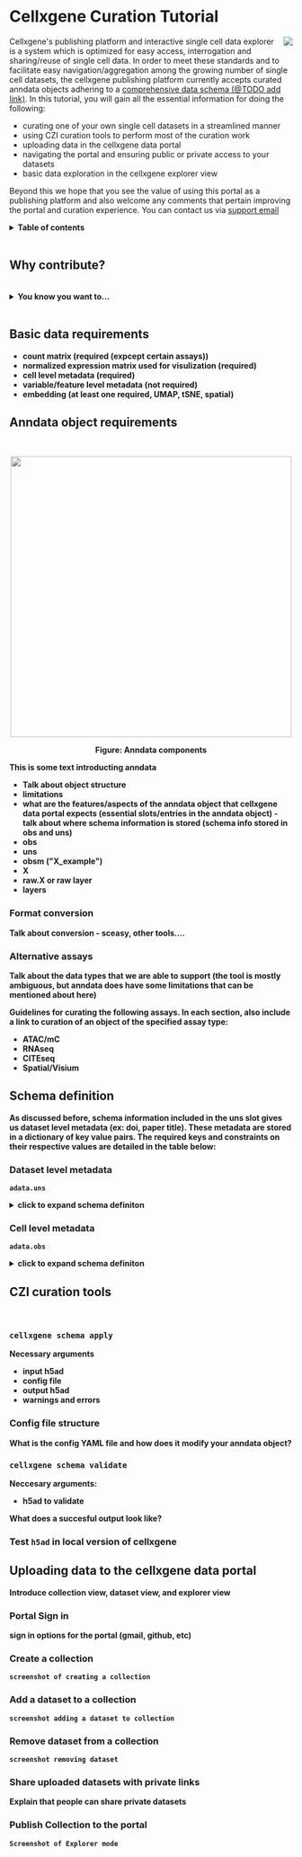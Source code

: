 # Cellxgene Curation Tutorial

<!--- ![image](https://user-images.githubusercontent.com/25663501/111377133-b07a4c80-8676-11eb-8eb8-07ca4d7a77e9.png) --->

<img align="right" src="https://user-images.githubusercontent.com/25663501/111377133-b07a4c80-8676-11eb-8eb8-07ca4d7a77e9.png">




<!--- ## Overview --->
<!--- purpose: Motivate submission to the data portal give context --->

Cellxgene's publishing platform and interactive single cell data explorer is a system which is optimized for easy access, interrogation and sharing/reuse of single cell data. In order to meet these standards and to facilitate easy navigation/aggregation among the growing number of single cell datasets, the cellxgene publishing platform currently accepts curated anndata objects adhering to a [comprehensive data schema (@TODO add link)](https://github.com/chanzuckerberg/single-cell-curation/main/docs/corpora_schema.md). In this tutorial, you will gain all the essential information for doing the following: 
- curating one of your own single cell datasets in a streamlined manner
- using CZI curation tools to perform most of the curation work
- uploading data in the cellxgene data portal
- navigating the portal and ensuring public or private access to your datasets
- basic data exploration in the cellxgene explorer view

Beyond this we hope that you see the value of using this portal as a publishing platform and also welcome any comments that pertain improving the portal and curation experience. You can contact us via [support email]()

<details>
<summary><b>Table of contents<b></summary>

- [Why contribute?](#why-contribute)
- [Basic data requirements](#basic-data-requirements)
- [Anndata object requirements](#anndata-object-requirements)
  * [Format conversion](#format-conversion)
  * [Alternative assays](#alternative-assays)
- [Schema definition](#schema-definition)
  * [Dataset level metadata](#dataset-level-metadata)
  * [Cell level metadata](#dataset-level-metadata)
- [CZI curation tools](#czi-curation-tools)
  * [`apply`](#cellxgene-schema-apply)
  * [`config.yaml` file structure](#config-file-structure)
  * [`validate`](#cellxgene-schema-validate)

</details>

<br/>

## Why contribute?

<br/>

<details>
<summary>You know you want to...</summary>

This is some example text about why to contribute...
<!--- ![image](https://user-images.githubusercontent.com/25663501/111403110-d1589700-86a2-11eb-99dd-bf52e348d43a.png) --->
<br/>

<p align="center">
  <img src="https://user-images.githubusercontent.com/25663501/111403110-d1589700-86a2-11eb-99dd-bf52e348d43a.png" width="1000">
</p>

<p align="center">
  <b> Figure: Collection View of the Cellxgene Data Portal <b>
</p>
<br/>

Reason to contribute:
 - link permanence, allows you to reference data portal links in publication with guarantee that the link will always be there
 - sharing of private datasets with collaborators
 - easy for readers to explore your dataset (with no extra work on your side - goodbye shiny!)
 - accesibility of your dataset through many of the popular single cell toolchains (link to an instance of the cellxgene explorer app)

</details>

<br/>
 
## Basic data requirements
- count matrix (required (expcept certain assays))
- normalized expression matrix used for visulization (required)
- cell level metadata (required)
- variable/feature level metadata (not required)
- embedding (at least one required, UMAP, tSNE, spatial)


## Anndata object requirements
<br/>
<!--- ![image](https://user-images.githubusercontent.com/25663501/111377611-3c8c7400-8677-11eb-8176-cf9de8f64c70.png) --->

<!--- resized anndata image below --->
<!--- <img src="https://user-images.githubusercontent.com/25663501/111377611-3c8c7400-8677-11eb-8176-cf9de8f64c70.png" width="500"> --->

<p align="center">
  <img width="500" src="https://user-images.githubusercontent.com/25663501/111377611-3c8c7400-8677-11eb-8176-cf9de8f64c70.png">
</p>

<p align="center">
  <b> Figure: Anndata components <b>
</p>

This is some text introducting anndata


- Talk about object structure
- limitations 
- what are the features/aspects of the anndata object that cellxgene data portal expects (essential slots/entries in the anndata object) - talk about where schema information is stored (schema info stored in obs and uns)
- obs
- uns
- obsm ("X_example")
- X
- raw.X or raw layer
- layers

### Format conversion

Talk about conversion - sceasy, other tools....



### Alternative assays

Talk about the data types that we are able to support (the tool is mostly ambiguous, but anndata does have some limitations that can be mentioned about here)

Guidelines for curating the following assays. In each section, also include a link to curation of an object of the specified assay type:
- ATAC/mC
- RNAseq
- CITEseq
- Spatial/Visium

## Schema definition

As discussed before, schema information included in the uns slot gives us dataset level metadata (ex: doi, paper title). These metadata are stored in a dictionary of key value pairs. The required keys and constraints on their respective values are detailed in the table below:

### Dataset level metadata

`adata.uns`

<details>
<summary>click to expand schema definiton</summary>

- 'layer_descriptions'
- 'organism'
- 'organism_ontology_term_id',
- 'publication_doi'
- 'title'
- 'version'

| Key                         | Value         | Value description  |
| --------------------------- |:-------------:| ------------------:|
| 'version'                   |               |                    |
| 'title'                     |               |                    |
| 'publication_doi'           |               |                    |
| 'organism'                  |               |                    |
| 'organism_ontology_term_id' |               |                    |
| 'layer_descriptions'        |               |                    |


In the obs slot, we store schema information at the individual cell level (important to note here that while original metdata fields here are not altered or replaced, only augmeneted by additional schema specific columns). Each schema field that we require gets two columns in the obs dataframe  (one for the ontology term id, and one for the term itself)

</details>

### Cell level metadata

`adata.obs`

<details>
<summary>click to expand schema definiton</summary>

Table will also include scenrios where ontologies can be relaxed

| `obs` column name                    | Expected Value| Description        |
| ------------------------------------ |:-------------:| ------------------:|
| 'tissue'                             |               |                    |
| 'tissue_ontology_term_id'            |               |                    |
| 'assay'                              |               |                    |
| 'assay_ontology_term_id'             |               |                    |
| 'disease'                            |               |                    |
| 'disease_ontology_term_id'           |               |                    |
| 'cell_type'                          |               |                    |
| 'cell_type_ontology_term_id'         |               |                    |
| 'sex'                                |               |                    |
| 'ethnicity'                          |               |                    |
| 'ethnicity_ontology_term_id	'        |               |                    |
| 'development_stage'                  |               |                    |
| 'development_stage_ontology_term_id	'|               |                    |

</details>

## CZI curation tools
<br/>

### `cellxgene schema apply`
Necessary arguments
- input h5ad
- config file
- output h5ad
- warnings and errors

### Config file structure
What is the config YAML file and how does it modify your anndata object?

### `cellxgene schema validate`

Neccesary arguments:
- h5ad to validate

What does a succesful output look like?

### Test `h5ad` in local version of cellxgene

## Uploading data to the cellxgene data portal

Introduce collection view, dataset view, and explorer view

### Portal Sign in

sign in options for the portal (gmail, github, etc)

### Create a collection

`screenshot of creating a collection`

### Add a dataset to a collection

`screenshot adding a dataset to collection`

### Remove dataset from a collection

`screenshot removing dataset`

### Share uploaded datasets with private links
Explain that people can share private datasets 


### Publish Collection to the portal

`Screenshot of Explorer mode`

